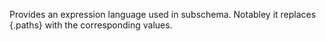 Provides an expression language used in subschema. Notabley it replaces {.paths}
with the corresponding values.


